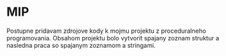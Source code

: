 # MIP
Postupne pridavam zdrojove kody k mojmu projektu z proceduralneho programovania. Obsahom projektu bolo vytvorit spajany zoznam struktur a nasledna praca so spajanym zoznamom a stringami.